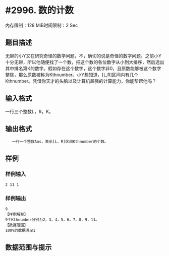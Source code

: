 # #2996. 数的计数

内存限制：128 MiB时间限制：2 Sec

## 题目描述

无聊的小Y又在研究奇怪的数学问题，不，确切的说是奇怪的数字问题。之前小Y十分无聊，所以他随便找了一个数，把这个数的各位数字从小到大排序，然后选出其中排名第K的数字。假如存在这个数字，这个数字非0，且原数能够被这个数字整除，那么原数被称为Kthnumber。小Y想知道，[L,R]区间内有几个Kthnumber。凭借你天才的头脑以及计算机超强的计算能力，你能帮帮他吗？

## 输入格式

一行三个整数L，R，K。

## 输出格式

       一行一个整数Ans，表示[L，R]区间Kthnumber的个数。

## 样例

### 样例输入

    
    2 11 1
    
    

### 样例输出

    
    9
    【样例解释】
    9个Kthnumber分别为2，3，4，5，6，7，8，9，11。
    【数据范围】
    100%的数据满足1
    

## 数据范围与提示

